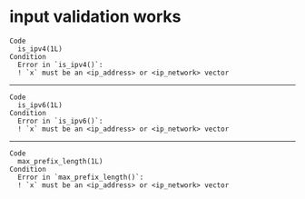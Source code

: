 # input validation works

    Code
      is_ipv4(1L)
    Condition
      Error in `is_ipv4()`:
      ! `x` must be an <ip_address> or <ip_network> vector

---

    Code
      is_ipv6(1L)
    Condition
      Error in `is_ipv6()`:
      ! `x` must be an <ip_address> or <ip_network> vector

---

    Code
      max_prefix_length(1L)
    Condition
      Error in `max_prefix_length()`:
      ! `x` must be an <ip_address> or <ip_network> vector

